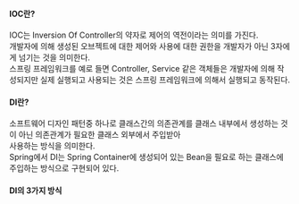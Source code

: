 ####  IOC란?
IOC는 Inversion Of Controller의 약자로 제어의 역전이라는 의미를 가진다.  
개발자에 의해 생성된 오브젝트에 대한 제어와 사용에 대한 권한을 개발자가 아닌 3자에게 넘기는 것을 의미한다.  
스프링 프레임워크를 예로 들면 Controller, Service 같은 객체들은 개발자에 의해 작성되지만 실제 실행되고 사용되는 것은
스프링 프레임워크에 의해서 실행되고 동작된다.  

#### DI란?
소프트웨어 디자인 패턴중 하나로 클래스간의 의존관계를 클래스 내부에서 생성하는 것이 아닌 의존관계가 필요한 클래스 외부에서 주입받아  
사용하는 방식을 의미한다.  
Spring에서 DI는 Spring Container에 생성되어 있는 Bean을 필요로 하는 클래스에 주입하는 방식으로 구현되어 있다.  

#### DI의 3가지 방식